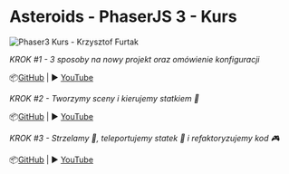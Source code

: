 # Asteroids - PhaserJS 3 - Kurs

![Phaser3 Kurs - Krzysztof Furtak](https://i.ibb.co/bmZ4g7W/Banner.jpg?v1)

*KROK #1 - 3 sposoby na nowy projekt oraz omówienie konfiguracji*

📦[GitHub](https://github.com/KrzysiekF/kurs-phaser/tree/krok-1-konfiguracja) |  ▶️ [YouTube](https://youtu.be/odXOYg2zdvw)

*KROK #2 - Tworzymy sceny i kierujemy statkiem 🚀*

📦[GitHub](https://github.com/KrzysiekF/kurs-phaser/tree/krok-2-statek) |  ▶️ [YouTube](https://youtu.be/S9kcOWOfEvo)

*KROK #3 - Strzelamy 🔫, teleportujemy statek 🚀 i refaktoryzujemy kod 🎮*

📦[GitHub](https://github.com/KrzysiekF/kurs-phaser/tree/krok-3-strzelamy) |  ▶️ [YouTube](https://youtu.be/9c2I-XlMBzw)